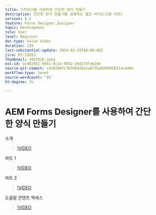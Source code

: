 ```yaml
---
title: 디자이너를 사용하여 간단한 양식 만들기
description: 간단한 양식 만들기를 설명하는 짧은 비디오(2분 미만)
version: 6.5
feature: Forms Designer,Designer
topic: Development
role: User
level: Beginner
doc-type: Value Video
duration: 128
last-substantial-update: 2024-02-29T00:00:00Z
jira: KT-15053
thumbnail: 3427620.jpeg
exl-id: ac482951-9941-4c14-95b2-29d274fa610e
source-git-commit: c4181907c7b398d2ba1a8735a028695831aca90e
workflow-type: tm+mt
source-wordcount: '31'
ht-degree: 3%

---
```


# AEM Forms Designer를 사용하여 간단한 양식 만들기

소개

>[!VIDEO](https://video.tv.adobe.com/v/3427622/?learn=on)

파트 1

>[!VIDEO](https://video.tv.adobe.com/v/3427620/?learn=on)

파트 2

>[!VIDEO](https://video.tv.adobe.com/v/3427621/?learn=on)

도움말 콘텐츠 액세스

>[!VIDEO](https://video.tv.adobe.com/v/3427622/?learn=on)


